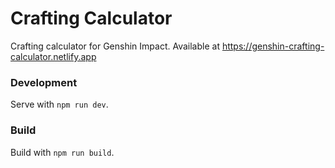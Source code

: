 # Crafting Calculator

Crafting calculator for Genshin Impact. Available at https://genshin-crafting-calculator.netlify.app

### Development

Serve with `npm run dev`.

### Build

Build with `npm run build`.
